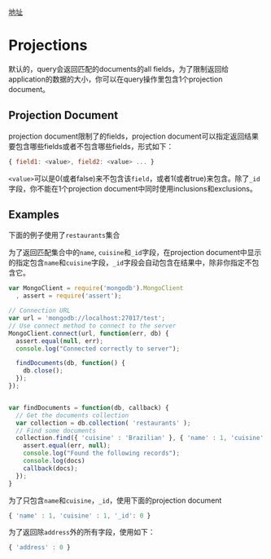 [地址](http://mongodb.github.io/node-mongodb-native/2.2/tutorials/projections/)

# Projections

默认的，query会返回匹配的documents的all fields，为了限制返回给application的数据的大小，你可以在query操作里包含1个projection document。

## Projection Document

projection document限制了的fields，projection document可以指定返回结果要包含哪些fields或者不包含哪些fields，形式如下：

```javascript
{ field1: <value>, field2: <value> ... }
```

`<value>`可以是0(或者false)来不包含该`field`，或者1(或者true)来包含。除了`_id`字段，你不能在1个projection document中同时使用inclusions和exclusions。

## Examples

下面的例子使用了`restaurants`集合

为了返回匹配集合中的`name`, `cuisine`和`_id`字段，在projection document中显示的指定包含`name`和`cuisine`字段，`_id`字段会自动包含在结果中，除非你指定不包含它。

```javascript
var MongoClient = require('mongodb').MongoClient
  , assert = require('assert');

// Connection URL
var url = 'mongodb://localhost:27017/test';
// Use connect method to connect to the server
MongoClient.connect(url, function(err, db) {
  assert.equal(null, err);
  console.log("Connected correctly to server");

  findDocuments(db, function() {
    db.close();
  });  
});


var findDocuments = function(db, callback) {
  // Get the documents collection
  var collection = db.collection( 'restaurants' );
  // Find some documents
  collection.find({ 'cuisine' : 'Brazilian' }, { 'name' : 1, 'cuisine' : 1 }).toArray(function(err, docs) {
    assert.equal(err, null);
    console.log("Found the following records");
    console.log(docs)
    callback(docs);
  });
}
```

为了只包含`name`和`cuisine`，`_id`，使用下面的projection document

```javascript
{ 'name' : 1, 'cuisine' : 1, '_id': 0 }
```

为了返回除`address`外的所有字段，使用如下：

```javascript
{ 'address' : 0 }
```